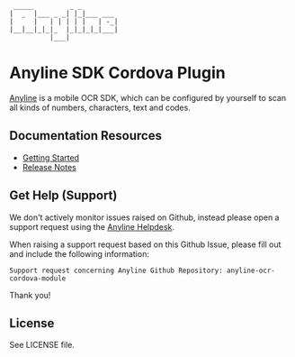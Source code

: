 	 _____         _ _
	|  _  |___ _ _| |_|___ ___
	|     |   | | | | |   | -_|
	|__|__|_|_|_  |_|_|_|_|___|
	          |___|

# Anyline SDK Cordova Plugin

[Anyline](https://www.anyline.com) is a mobile OCR SDK, which can be configured by yourself to scan all kinds of numbers, characters, text and codes. 

## Documentation Resources

- [Getting Started](https://documentation.anyline.com/cordova-plugin-component/latest/getting-started.html)
- [Release Notes](https://documentation.anyline.com/cordova-plugin-component/latest/release-notes.html)

## Get Help (Support)

We don't actively monitor issues raised on Github, instead please open a support request
using the [Anyline Helpdesk](https://support.anyline.com).

When raising a support request based on this Github Issue, please fill out and include the following information:

```
Support request concerning Anyline Github Repository: anyline-ocr-cordova-module
```

Thank you!

## License

See LICENSE file.
